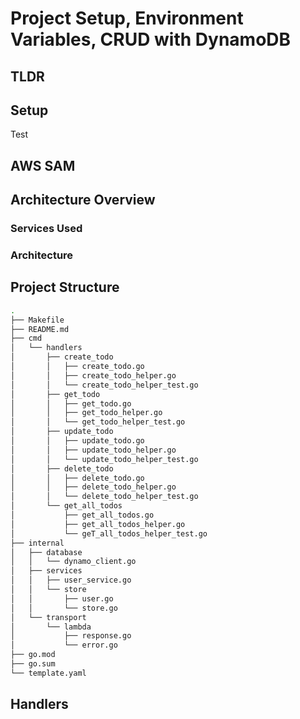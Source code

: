 # Project Setup, Environment Variables, CRUD with DynamoDB

## TLDR

## Setup

Test

## AWS SAM

## Architecture Overview

### Services Used

### Architecture 

## Project Structure



```bash
.
├── Makefile
├── README.md
├── cmd
│   └── handlers
│       ├── create_todo
│       │   ├── create_todo.go
│       │   ├── create_todo_helper.go
│       │   └── create_todo_helper_test.go
│       ├── get_todo
│       │   ├── get_todo.go
│       │   ├── get_todo_helper.go
│       │   └── get_todo_helper_test.go
│       ├── update_todo
│       │   ├── update_todo.go
│       │   ├── update_todo_helper.go
│       │   └── update_todo_helper_test.go
│       ├── delete_todo
│       │   ├── delete_todo.go
│       │   ├── delete_todo_helper.go
│       │   └── delete_todo_helper_test.go
│       └── get_all_todos
│           ├── get_all_todos.go
│           ├── get_all_todos_helper.go
│           └── geT_all_todos_helper_test.go
├── internal
│   ├── database
│   │   └── dynamo_client.go
│   ├── services
│   │   ├── user_service.go
│   │   └── store
│   │       ├── user.go
│   │       └── store.go
│   └── transport
│       └── lambda
│           ├── response.go
│           └── error.go
├── go.mod
├── go.sum
└── template.yaml
```

## Handlers

##